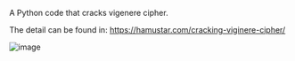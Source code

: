 A Python code that cracks vigenere cipher.

The detail can be found in: https://hamustar.com/cracking-viginere-cipher/

![image](https://github.com/dslee2022/Viginere-Cipher-Cracker/assets/112755309/97236430-00c8-4907-ace1-c66deef98b6c)
